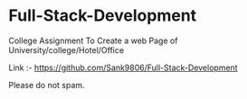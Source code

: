 # Full-Stack-Development


College Assignment
To Create a web Page of University/college/Hotel/Office

Link :- https://github.com/Sank9806/Full-Stack-Development

Please do not spam.

